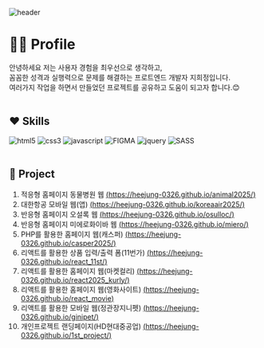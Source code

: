 ![header](https://capsule-render.vercel.app/api?type=venom&color=auto&height=200&section=header&text=Frontend&fontSize=50)

# 🙋‍♀️ Profile

안녕하세요 저는 사용자 경험을 최우선으로 생각하고,<br>
꼼꼼한 성격과 실행력으로 문제를 해결하는 프로트엔드 개발자 지희정입니다.<br>
여러가지 작업을 하면서 만들었던 프로젝트를 공유하고 도움이 되고자 합니다.😊<br><br>

## ❤ Skills

<img src="https://img.shields.io/badge/HTML5-orange?style=flat-square&logo=HTML5&logoColor=white" alt="html5" />&nbsp;<img src="https://img.shields.io/badge/CSS3-blue?style=flat-square&logo=CSS&logoColor=white" alt="css3" />&nbsp;<img src="https://img.shields.io/badge/JAVASCRIPT-green?style=flat-square&logo=JAVASCRIPT&logoColor=white" alt="javascript" />&nbsp;<img src="https://img.shields.io/badge/FIGMA-pink?style=flat-square&logo=FIGMA&logoColor=white" alt="FIGMA" />&nbsp;<img src="https://img.shields.io/badge/JQUERY-skyblue?style=flat-square&logo=JQUERY&logoColor=white" alt="jquery" />&nbsp;<img src="https://img.shields.io/badge/SASS-%23cc6699?style=flat-square&logo=SASS&logoColor=white" alt="SASS" />
<br><br>

## 🧡 Project

1. 적응형 홈페이지 동물병원 웹 [(https://heejung-0326.github.io/animal2025/)](https://heejung-0326.github.io/animal2025/)<br>
2. 대한항공 모바일 웹(앱) [(https://heejung-0326.github.io/koreaair2025/)](https://heejung-0326.github.io/koreaair2025/)<br>
3. 반응형 홈페이지 오설록 웹 [(https://heejung-0326.github.io/osulloc/)](https://heejung-0326.github.io/osulloc/)<br>
4. 반응형 홈페이지 미에로화이바 웹 [(https://heejung-0326.github.io/miero/)](https://heejung-0326.github.io/miero/)<br>
5. PHP를 활용한 홈페이지 웹(캐스퍼) [(https://heejung-0326.github.io/casper2025/)](https://heejung-0326.github.io/casper2025/)<br>
6. 리액트를 활용한 상품 입력/출력 폼(11번가) [(https://heejung-0326.github.io/react_11st/)](https://heejung-0326.github.io/react_11st/)<br>
7. 리액트를 활용한 홈페이지 웹(마켓컬리) [(https://heejung-0326.github.io/react2025_kurly/)](https://heejung-0326.github.io/react2025_kurly/)<br>
8. 리액트를 활용한 홈페이지 웹(영화사이트) [(https://heejung-0326.github.io/react_movie)](https://heejung-0326.github.io/react_movie)<br>
9. 리액트를 활용한 모바일 웹(정관장지니펫) [(https://heejung-0326.github.io/ginipet/)](https://heejung-0326.github.io/ginipet/)<br>
10. 개인프로젝트 랜딩페이지(HD현대중공업) [(https://heejung-0326.github.io/1st_project/)](https://heejung-0326.github.io/1st_project/)<br>

